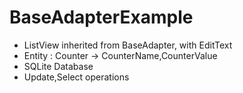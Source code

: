 # BaseAdapterExample

- ListView inherited from BaseAdapter, with EditText
- Entity : Counter -> CounterName,CounterValue
- SQLite Database
- Update,Select operations
